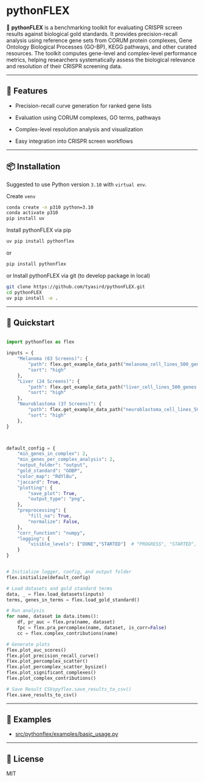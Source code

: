 # pythonFLEX

🧬 **pythonFLEX** is a benchmarking toolkit for evaluating CRISPR screen results against biological gold standards. It provides precision-recall analysis using reference gene sets from CORUM protein complexes, Gene Ontology Biological Processes (GO-BP), KEGG pathways, and other curated resources. The toolkit computes gene-level and complex-level performance metrics, helping researchers systematically assess the biological relevance and resolution of their CRISPR screening data.


---

## 🔧 Features

- Precision-recall curve generation for ranked gene lists

- Evaluation using CORUM complexes, GO terms, pathways

- Complex-level resolution analysis and visualization

- Easy integration into CRISPR screen workflows

---

## 📦 Installation

Suggested to use Python version `3.10` with `virtual env`.

Create `venv`

```bash
conda create -n p310 python=3.10
conda activate p310
pip install uv
```

Install pythonFLEX via pip

``` bash
uv pip install pythonflex
```

or 

```bash
pip install pythonflex
```

or Install pythonFLEX via git (to develop package in local)

```bash
git clone https://github.com/tyasird/pythonFLEX.git
cd pythonFLEX
uv pip install -e .
```



---

## 🚀 Quickstart

```python

import pythonflex as flex

inputs = {
    "Melanoma (63 Screens)": {
        "path": flex.get_example_data_path("melanoma_cell_lines_500_genes.csv"), 
        "sort": "high"
    },
    "Liver (24 Screens)": {
        "path": flex.get_example_data_path("liver_cell_lines_500_genes.csv"), 
        "sort": "high"
    },
    "Neuroblastoma (37 Screens)": {
        "path": flex.get_example_data_path("neuroblastoma_cell_lines_500_genes.csv"), 
        "sort": "high"
    },
}



default_config = {
    "min_genes_in_complex": 2,
    "min_genes_per_complex_analysis": 2,
    "output_folder": "output",
    "gold_standard": "GOBP",
    "color_map": "RdYlBu",
    "jaccard": True,
    "plotting": {
        "save_plot": True,
        "output_type": "png",
    },
    "preprocessing": {
        "fill_na": True,
        "normalize": False,
    },
    "corr_function": "numpy",
    "logging": {  
        "visible_levels": ["DONE","STARTED"]  # "PROGRESS", "STARTED", ,"INFO","WARNING"
    }
}


# Initialize logger, config, and output folder
flex.initialize(default_config)

# Load datasets and gold standard terms
data, _ = flex.load_datasets(inputs)
terms, genes_in_terms = flex.load_gold_standard()

# Run analysis
for name, dataset in data.items():
    df, pr_auc = flex.pra(name, dataset)
    fpc = flex.pra_percomplex(name, dataset, is_corr=False) 
    cc = flex.complex_contributions(name)

# Generate plots
flex.plot_auc_scores()
flex.plot_precision_recall_curve()
flex.plot_percomplex_scatter()
flex.plot_percomplex_scatter_bysize()
flex.plot_significant_complexes()
flex.plot_complex_contributions()

# Save Result CSVspyflex.save_results_to_csv()
flex.save_results_to_csv()


```

---

## 📂 Examples

- [src/pythonflex/examples/basic_usage.py](src/pythonflex/examples/basic_usage.py)

---

## 📃 License

MIT
